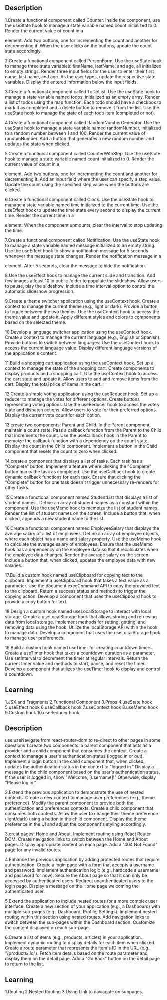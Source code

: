 ## Description

1.Create a functional component called Counter.
Inside the component, use the useState hook to manage a state variable named count initialized to 0.
Render the current value of count in a <p> element.
Add two buttons, one for incrementing the count and another for decrementing it.
When the user clicks on the buttons, update the count state accordingly.

2.Create a functional component called PersonForm.
Use the useState hook to manage three state variables: firstName, lastName, and age, all initialized to empty strings.
Render three input fields for the user to enter their first name, last name, and age.
As the user types, update the respective state variables.
Display the entered information below the input fields.

3.Create a functional component called ToDoList.
Use the useState hook to manage a state variable named todos, initialized as an empty array.
Render a list of todos using the map function.
Each todo should have a checkbox to mark it as completed and a delete button to remove it from the list.
Use the useState hook to manage the state of each todo item (completed or not).

4.Create a functional component called RandomNumberGenerator.
Use the useState hook to manage a state variable named randomNumber, initialized to a random number between 1 and 100.
Render the current value of randomNumber.
Add a button that generates a new random number and updates the state when clicked.

5.Create a functional component called CounterWithStep.
Use the useState hook to manage a state variable named count initialized to 0.
Render the current value of count in a <p> element.
Add two buttons, one for incrementing the count and another for decrementing it.
Add an input field where the user can specify a step value.
Update the count using the specified step value when the buttons are clicked.

6.Create a functional component called Clock.
Use the useState hook to manage a state variable named time initialized to the current time.
Use the useEffect hook to update the time state every second to display the current time.
Render the current time in a <p> element.
When the component unmounts, clear the interval to stop updating the time.

7.Create a functional component called Notification.
Use the useState hook to manage a state variable named message initialized to an empty string.
Use the useEffect hook to show a notification message for 5 seconds whenever the message state changes.
Render the notification message in a <div> element.
After 5 seconds, clear the message to hide the notification.

8.Use the useEffect hook to manage the current slide and transition.
Add few images atleast 10 in public folder to populate the slideshow.
Allow users to pause, play the slideshow.
Include a time interval option to control the automatic slideshow progression.

9.Create a theme switcher application using the useContext hook.
Create a context to manage the current theme (e.g., light or dark).
Provide a button to toggle between the two themes.
Use the useContext hook to access the theme value and update it.
Apply different styles and colors to components based on the selected theme.

10.Develop a language switcher application using the useContext hook.
Create a context to manage the current language (e.g., English or Spanish).
Provide buttons to switch between languages.
Use the useContext hook to access the current language value.
Display different language versions of the application's content.

11.Build a shopping cart application using the useContext hook.
Set up a context to manage the state of the shopping cart.
Create components to display products and a shopping cart.
Use the useContext hook to access the cart state and update it.
Allow users to add and remove items from the cart.
Display the total price of items in the cart.

12.Create a simple voting application using the useReducer hook.
Set up a reducer to manage the votes for different options.
Create buttons representing voting options.
Use the useReducer hook to access the votes state and dispatch actions.
Allow users to vote for their preferred options.
Display the current vote count for each option.

13.create two components: Parent and Child.
In the Parent component, maintain a count state.
Pass a callback function from the Parent to the Child that increments the count.
Use the useCallback hook in the Parent to memoize the callback function with a dependency on the count state.
Display the count in the Child component.
Implement a button in the Child component that resets the count to zero when clicked.

14.create a component that displays a list of tasks.
Each task has a "Complete" button.
Implement a feature where clicking the "Complete" button marks the task as completed.
Use the useCallback hook to create dynamic callback functions for each task.
Ensure that clicking the "Complete" button for one task doesn't trigger unnecessary re-renders for other tasks.

15.Create a functional component named StudentList that displays a list of student names..
Define an array of student names as a constant within the component.
Use the useMemo hook to memoize the list of student names.
Render the list of student names on the screen.
Include a button that, when clicked, appends a new student name to the list.

16.Create a functional component named EmployeeSalary that displays the average salary of a list of employees.
Define an array of employee objects, where each object has a name and salary property.
Use the useMemo hook to calculate the average salary of employees.
Ensure that the useMemo hook has a dependency on the employee data so that it recalculates when the employee data changes.
Render the average salary on the screen.
Include a button that, when clicked, updates the employee data with new salaries.

17.Build a custom hook named useClipboard for copying text to the clipboard.
Implement a useClipboard hook that takes a text value as a parameter.
Use the document.execCommand API to copy the provided text to the clipboard.
Return a success status and methods to trigger the copying action.
Develop a component that uses the useClipboard hook to provide a copy button for text.

18.Design a custom hook named useLocalStorage to interact with local storage.
Create a useLocalStorage hook that allows storing and retrieving data from local storage.
Implement methods for setting, getting, and removing data using the hook.
Utilize the localStorage API within the hook to manage data.
Develop a component that uses the useLocalStorage hook to manage user preferences.

19.Build a custom hook named useTimer for creating countdown timers.
Create a useTimer hook that takes a countdown duration as a parameter.
Use setInterval to decrement the timer at regular intervals.
Return the current timer value and methods to start, pause, and reset the timer.
Develop a component that utilizes the useTimer hook to display and control a countdown.

## Learning

1.JSX and Fragments
2.Functional Component
3.Props
4.useState hook
5.useEffect hook
6.useCallback hook
7.useContext hook
8.useMemo hook
9.Custom hook
10.useReducer hook

## Description

use useNavigate from react-router-dom to re-direct to other pages in some questions
1.create two components: a parent component that acts as a provider and a child component that consumes the context.
Create a context to manage a user's authentication status (logged in or out).
Implement a login button in the child component that, when clicked, updates the authentication status in the context to "logged in."
Display a message in the child component based on the user's authentication status. If the user is logged in, show "Welcome, [username]!" Otherwise, display "Please log in."

2.Extend the previous application to demonstrate the use of nested contexts.
Create a new context to manage user preferences (e.g., theme preference).
Modify the parent component to provide both the authentication and preferences contexts.
Create a child component that consumes both contexts.
Allow the user to change their theme preference (light/dark) using a button in the child component.
Display the theme preference in the UI and adjust the component's styling accordingly.

3.creat pages: Home and About.
Implement routing using React Router DOM.
Create navigation links to switch between the Home and About pages.
Display appropriate content on each page.
Add a "404 Not Found" page for any invalid routes.

4.Enhance the previous application by adding protected routes that require authentication.
Create a login page with a form that accepts a username and password.
Implement authentication logic (e.g., hardcode a username and password for now).
Secure the About page so that it can only be accessed by authenticated users.
Redirect unauthenticated users to the login page.
Display a message on the Home page welcoming the authenticated user.

5.Extend the application to include nested routes for a more complex user interface.
Create a new section of your application (e.g., a Dashboard) with multiple sub-pages (e.g., Dashboard, Profile, Settings).
Implement nested routing within this section using nested routes.
Add navigation links to switch between the sub-pages within the Dashboard section.
Customize the content displayed on each sub-page.

6.Create a list of items (e.g., products, articles) in your application.
Implement dynamic routing to display details for each item when clicked.
Create a route parameter that represents the item's ID in the URL (e.g., "/products/:id").
Fetch item details based on the route parameter and display them on the detail page.
Add a "Go Back" button on the detail page to return to the list.

## Learning

1.Routing
2.Nested Routing
3.Using Link to naviagate on subpages.
